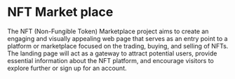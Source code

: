 # NFT Market place

The NFT (Non-Fungible Token) Marketplace project aims to create an engaging and visually appealing web page that serves as an entry point to a platform or marketplace focused on the trading, buying, and selling of NFTs. The landing page will act as a gateway to attract potential users, provide essential information about the NFT platform, and encourage visitors to explore further or sign up for an account.
